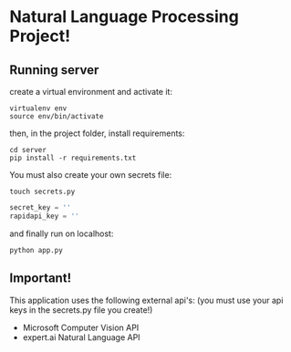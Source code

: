 # Natural Language Processing Project!

## Running server

create a virtual environment and activate it:

```
virtualenv env
source env/bin/activate
```

then, in the project folder, install requirements:

```
cd server
pip install -r requirements.txt
```

You must also create your own secrets file:

```
touch secrets.py
```

```python
secret_key = ''
rapidapi_key = ''
```

and finally run on localhost:

```
python app.py
```

## Important!

This application uses the following external api's: (you must use your api keys in the secrets.py file you create!)

- Microsoft Computer Vision API
- expert.ai Natural Language API
